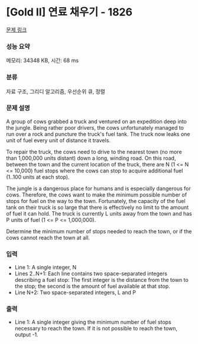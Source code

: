 # [Gold II] 연료 채우기 - 1826 

[문제 링크](https://www.acmicpc.net/problem/1826) 

### 성능 요약

메모리: 34348 KB, 시간: 68 ms

### 분류

자료 구조, 그리디 알고리즘, 우선순위 큐, 정렬

### 문제 설명

<p>A group of cows grabbed a truck and ventured on an expedition deep into the jungle. Being rather poor drivers, the cows unfortunately managed to run over a rock and puncture the truck's fuel tank. The truck now leaks one unit of fuel every unit of distance it travels.</p>

<p>To repair the truck, the cows need to drive to the nearest town (no more than 1,000,000 units distant) down a long, winding road. On this road, between the town and the current location of the truck, there are N (1 <= N <= 10,000) fuel stops where the cows can stop to acquire additional fuel (1..100 units at each stop).</p>

<p>The jungle is a dangerous place for humans and is especially dangerous for cows. Therefore, the cows want to make the minimum possible number of stops for fuel on the way to the town. Fortunately, the capacity of the fuel tank on their truck is so large that there is effectively no limit to the amount of fuel it can hold. The truck is currently L units away from the town and has P units of fuel (1 <= P <= 1,000,000).</p>

<p>Determine the minimum number of stops needed to reach the town, or if the cows cannot reach the town at all.</p>

### 입력 

 <ul>
	<li>Line 1: A single integer, N</li>
	<li>Lines 2..N+1: Each line contains two space-separated integers describing a fuel stop: The first integer is the distance from the town to the stop; the second is the amount of fuel available at that stop.</li>
	<li>Line N+2: Two space-separated integers, L and P</li>
</ul>

### 출력 

 <ul>
	<li>Line 1: A single integer giving the minimum number of fuel stops necessary to reach the town. If it is not possible to reach the town, output -1.</li>
</ul>

